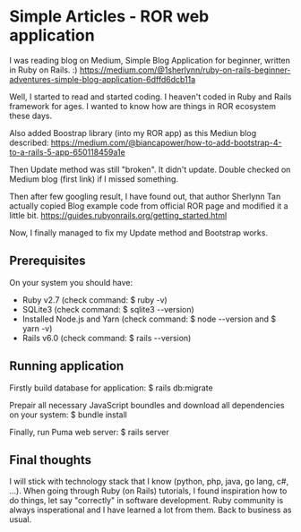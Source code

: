 # Simple Articles - ROR web application

I was reading blog on Medium, Simple Blog Application for beginner, written in Ruby on Rails. :)
https://medium.com/@1sherlynn/ruby-on-rails-beginner-adventures-simple-blog-application-6dffd6dcb11a

Well, I started to read and started coding. I heaven't coded in Ruby and Rails framework for ages. I wanted to know how are things in ROR ecosystem these days.

Also added Boostrap library (into my ROR app) as this Mediun blog described:
https://medium.com/@biancapower/how-to-add-bootstrap-4-to-a-rails-5-app-650118459a1e

Then Update method was still "broken". It didn't update. Double checked on Medium blog (first link) if I missed something.

Then after few googling result, I have found out, that author Sherlynn Tan actually copied Blog example code from official ROR page and modified it a little bit.
https://guides.rubyonrails.org/getting_started.html

Now, I finally managed to fix my Update method and Bootstrap works.

## Prerequisites

On your system you should have:
- Ruby v2.7 (check command: $ ruby -v)
- SQLite3 (check command: $ sqlite3 --version)
- Installed Node.js and Yarn (check command: $ node --version and $ yarn -v)
- Rails v6.0 (check command: $ rails --version)


## Running application

Firstly build database for application: $ rails db:migrate

Prepair all necessary JavaScript boundles and download all dependencies on your system: $ bundle install

Finally, run Puma web server: $ rails server

## Final thoughts

I will stick with technology stack that I know (python, php, java, go lang, c#, ...). When going through Ruby (on Rails) tutorials, I found inspiration how to do things, let say "correctly" in software development. Ruby community is always insperational and I have learned a lot from them. Back to business as usual.

